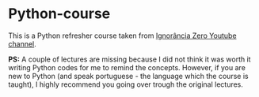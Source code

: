 # Python-course
This is a Python refresher course taken from [Ignorância Zero Youtube channel](https://www.youtube.com/playlist?list=PLfCKf0-awunOu2WyLe2pSD2fXUo795xRe).

**PS:** A couple of lectures are missing because I did not think it was worth it writing Python codes for me to remind the concepts. However, if you are new to Python (and speak portuguese - the language which the course is taught), I highly recommend you going over trough the original lectures.
